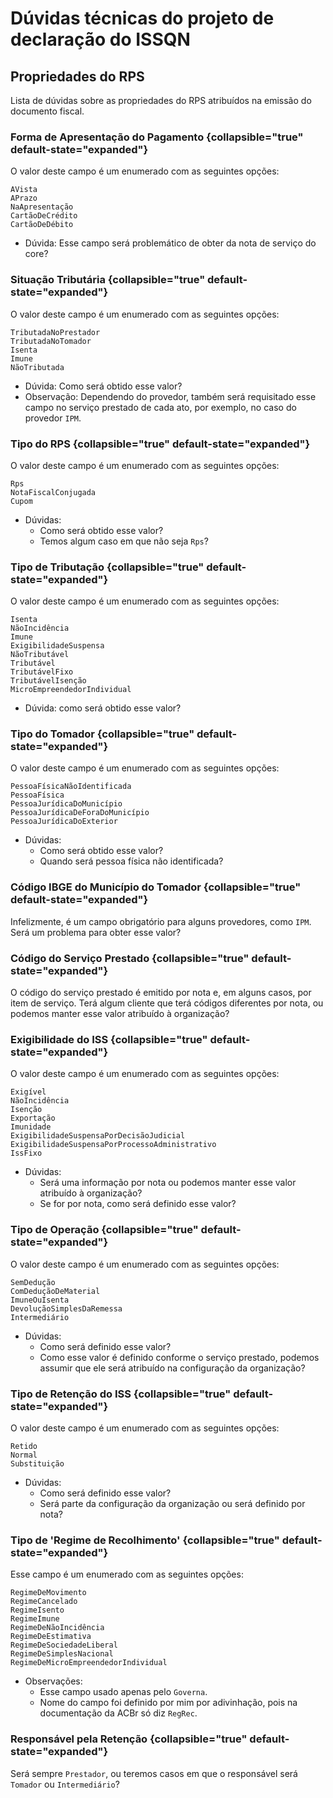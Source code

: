 # Dúvidas técnicas do projeto de declaração do ISSQN

<secondary-label ref="discussão"/>
<secondary-label ref="backend"/>

## Propriedades do RPS

Lista de dúvidas sobre as propriedades do RPS atribuídos na emissão do documento fiscal.

### Forma de Apresentação do Pagamento {collapsible="true" default-state="expanded"}
O valor deste campo é um enumerado com as seguintes opções:

    AVista 
    APrazo 
    NaApresentação 
    CartãoDeCrédito 
    CartãoDeDébito

- Dúvida: Esse campo será problemático de obter da nota de serviço do core?

### Situação Tributária {collapsible="true" default-state="expanded"}
O valor deste campo é um enumerado com as seguintes opções:

    TributadaNoPrestador 
    TributadaNoTomador 
    Isenta 
    Imune 
    NãoTributada

- Dúvida: Como será obtido esse valor?
- Observação: Dependendo do provedor, também será requisitado esse campo no serviço prestado de cada ato, por exemplo, no caso do provedor `IPM`.

### Tipo do RPS {collapsible="true" default-state="expanded"}

O valor deste campo é um enumerado com as seguintes opções:

    Rps 
    NotaFiscalConjugada 
    Cupom

- Dúvidas:
    - Como será obtido esse valor?
    - Temos algum caso em que não seja `Rps`?

### Tipo de Tributação {collapsible="true" default-state="expanded"}

O valor deste campo é um enumerado com as seguintes opções:

    Isenta 
    NãoIncidência 
    Imune 
    ExigibilidadeSuspensa 
    NãoTributável 
    Tributável 
    TributávelFixo 
    TributávelIsenção 
    MicroEmpreendedorIndividual

- Dúvida: como será obtido esse valor?

### Tipo do Tomador {collapsible="true" default-state="expanded"}

O valor deste campo é um enumerado com as seguintes opções:

    PessoaFísicaNãoIdentificada 
    PessoaFísica 
    PessoaJurídicaDoMunicípio 
    PessoaJurídicaDeForaDoMunicípio 
    PessoaJurídicaDoExterior

- Dúvidas:
    - Como será obtido esse valor?
    - Quando será pessoa física não identificada?

### Código IBGE do Município do Tomador {collapsible="true" default-state="expanded"}

Infelizmente, é um campo obrigatório para alguns provedores, como `IPM`. Será um problema para obter esse valor?

### Código do Serviço Prestado {collapsible="true" default-state="expanded"}

O código do serviço prestado é emitido por nota e, em alguns casos, por item de serviço. Terá algum cliente que terá códigos diferentes por nota, ou podemos manter esse valor atribuído à organização?

### Exigibilidade do ISS {collapsible="true" default-state="expanded"}

O valor deste campo é um enumerado com as seguintes opções:

    Exigível
    NãoIncidência
    Isenção
    Exportação 
    Imunidade 
    ExigibilidadeSuspensaPorDecisãoJudicial
    ExigibilidadeSuspensaPorProcessoAdministrativo
    IssFixo

- Dúvidas:
    - Será uma informação por nota ou podemos manter esse valor atribuído à organização?
    - Se for por nota, como será definido esse valor?

### Tipo de Operação {collapsible="true" default-state="expanded"}

O valor deste campo é um enumerado com as seguintes opções:

    SemDedução 
    ComDeduçãoDeMaterial 
    ImuneOuIsenta 
    DevoluçãoSimplesDaRemessa 
    Intermediário

- Dúvidas:
    - Como será definido esse valor?
    - Como esse valor é definido conforme o serviço prestado, podemos assumir que ele será atribuído na configuração da organização?

### Tipo de Retenção do ISS {collapsible="true" default-state="expanded"}

O valor deste campo é um enumerado com as seguintes opções:

    Retido 
    Normal
    Substituição

- Dúvidas:
    - Como será definido esse valor?
    - Será parte da configuração da organização ou será definido por nota?

### Tipo de 'Regime de Recolhimento' {collapsible="true" default-state="expanded"}

Esse campo é um enumerado com as seguintes opções:

    RegimeDeMovimento
    RegimeCancelado
    RegimeIsento
    RegimeImune
    RegimeDeNãoIncidência
    RegimeDeEstimativa 
    RegimeDeSociedadeLiberal
    RegimeDeSimplesNacional 
    RegimeDeMicroEmpreendedorIndividual

- Observações:
    - Esse campo usado apenas pelo `Governa`.
    - Nome do campo foi definido por mim por adivinhação, pois na documentação da ACBr só diz `RegRec`.

### Responsável pela Retenção {collapsible="true" default-state="expanded"}

Será sempre `Prestador`, ou teremos casos em que o responsável será `Tomador` ou `Intermediário`?
